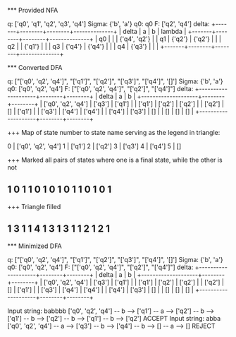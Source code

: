 

*** Provided NFA

q: ['q0', 'q1', 'q2', 'q3', 'q4']
Sigma: {'b', 'a'}
q0: q0
F: ['q2', 'q4']
delta:
+-------+--------+--------+--------------+
| delta |   a    |   b    |    lambda    |
+-------+--------+--------+--------------+
|   q0  |        |        | {'q4', 'q2'} |
|   q1  | {'q2'} | {'q2'} |              |
|   q2  |        | {'q1'} |              |
|   q3  | {'q4'} | {'q4'} |              |
|   q4  | {'q3'} |        |              |
+-------+--------+--------+--------------+



*** Converted DFA

q: ["['q0', 'q2', 'q4']", "['q1']", "['q2']", "['q3']", "['q4']", '[]']
Sigma: {'b', 'a'}
q0: ['q0', 'q2', 'q4']
F: ["['q0', 'q2', 'q4']", "['q2']", "['q4']"]
delta:
+--------------------+--------+--------+
|       delta        |   a    |   b    |
+--------------------+--------+--------+
| ['q0', 'q2', 'q4'] | ['q3'] | ['q1'] |
|       ['q1']       | ['q2'] | ['q2'] |
|       ['q2']       |   []   | ['q1'] |
|       ['q3']       | ['q4'] | ['q4'] |
|       ['q4']       | ['q3'] |   []   |
|         []         |   []   |   []   |
+--------------------+--------+--------+

+++ Map of state number to state name serving as the legend in triangle:


0 | ['q0', 'q2', 'q4']
1 | ['q1']
2 | ['q2']
3 | ['q3']
4 | ['q4']
5 | []


+++ Marked all pairs of states where one is a final state, while the other is not

1
0 1
1 0 1
0 1 0 1
1 0 1 0 1
-------


+++ Triangle filled

1
3 1
1 4 1
3 1 3 1
1 2 1 2 1
-------


*** Minimized DFA

q: ["['q0', 'q2', 'q4']", "['q1']", "['q2']", "['q3']", "['q4']", '[]']
Sigma: {'b', 'a'}
q0: ['q0', 'q2', 'q4']
F: ["['q0', 'q2', 'q4']", "['q2']", "['q4']"]
delta:
+--------------------+--------+--------+
|       delta        |   a    |   b    |
+--------------------+--------+--------+
| ['q0', 'q2', 'q4'] | ['q3'] | ['q1'] |
|       ['q1']       | ['q2'] | ['q2'] |
|       ['q2']       |   []   | ['q1'] |
|       ['q3']       | ['q4'] | ['q4'] |
|       ['q4']       | ['q3'] |   []   |
|         []         |   []   |   []   |
+--------------------+--------+--------+

Input string: babbbb
['q0', 'q2', 'q4'] -- b --> ['q1'] -- a --> ['q2'] -- b --> ['q1'] -- b --> ['q2'] -- b --> ['q1'] -- b --> ['q2'] ACCEPT
Input string: abba
['q0', 'q2', 'q4'] -- a --> ['q3'] -- b --> ['q4'] -- b --> [] -- a --> [] REJECT
